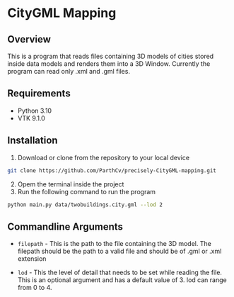 # CityGML Mapping

## Overview

This is a program that reads files containing 3D models of cities stored inside data models and renders them into a 3D Window. Currently 
the program can read only .xml and .gml files.

## Requirements

- Python 3.10
- VTK 9.1.0

## Installation

1. Download or clone from the repository to your local device
```bash
git clone https://github.com/ParthCv/precisely-CityGML-mapping.git
```
2. Opem the terminal inside the project
3. Run the following command to run the program
```bash
python main.py data/twobuildings.city.gml --lod 2
```
## Commandline Arguments

- ```filepath``` - This is the path to the file containing the 3D model. The
filepath should be the path to a valid file and should be of .gml or .xml extension

- `lod` - This the level of detail that needs to be set while reading the file.
This is an optional argument and has a default value of 3. lod can range from 0 to 4.